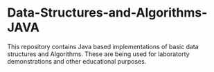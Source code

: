 # Data-Structures-and-Algorithms-JAVA
This repository contains Java based implementations of basic data structures and Algorithms. These are being used for laboratorty demonstrations and other educational purposes.

